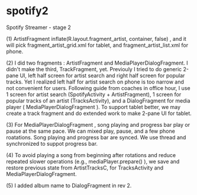 # spotify2
Spotify Streamer - stage 2

(1) ArtistFragment inflate(R.layout.fragment_artist, container, false) , and
    it will pick fragment_artist_grid.xml for tablet, and fragment_artist_list.xml
    for phone.

(2) I did two fragments : ArtistFragment and MediaPlayerDialogFragment. I didn't
    make the third, TrackFragment, yet. Previouly I tried to do generic 2-pane UI,
    left half screen for artist search and right half screen for popular tracks.
    Yet I realized left half for artist search on phone is too narrow and not
    convenient for users. Following guide from coaches in office hour, I use 1
    screen for artist search (SpotifyActivity + ArtistFragment), 1 screen for
    popular tracks of an artist (TracksActivity), and a DialogFragment for media
    player ( MediaPlayerDialogFragment ). To support tablet better, we may create
    a track fragment and do extended work to make 2-pane UI for tablet.

(3) For MediaPlayerDialogFragment , song playing and progress bar play or pause
    at the same pace. We can mixed play, pause, and a few phone roatations. Song
    playing and progress bar are synced. We use thread and synchronized to suppot
    progress bar.
    
(4) To avoid playing a song from beginning after rotations and reduce repeated
    slower operations (e.g., mediaPlayer.prepare() ), we save and restore previous
    state from ArtistTracksC, for TracksActivity and MediaPlayerDialogFragment.
    
(5) I added album name to DialogFragment in rev 2.
